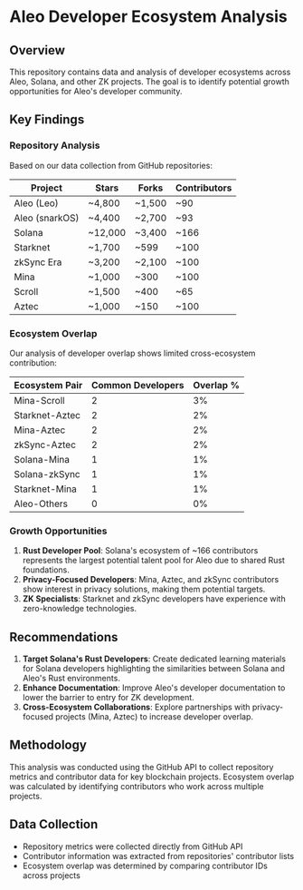 # Aleo Developer Ecosystem Analysis

## Overview
This repository contains data and analysis of developer ecosystems across Aleo, Solana, and other ZK projects. The goal is to identify potential growth opportunities for Aleo's developer community.

## Key Findings

### Repository Analysis
Based on our data collection from GitHub repositories:

| Project | Stars | Forks | Contributors |
|---------|-------|-------|-------------|
| Aleo (Leo) | ~4,800 | ~1,500 | ~90 |
| Aleo (snarkOS) | ~4,400 | ~2,700 | ~93 |
| Solana | ~12,000 | ~3,400 | ~166 |
| Starknet | ~1,700 | ~599 | ~100 |
| zkSync Era | ~3,200 | ~2,100 | ~100 |
| Mina | ~1,000 | ~300 | ~100 |
| Scroll | ~1,500 | ~400 | ~65 |
| Aztec | ~1,000 | ~150 | ~100 |

### Ecosystem Overlap
Our analysis of developer overlap shows limited cross-ecosystem contribution:

| Ecosystem Pair | Common Developers | Overlap % |
|----------------|-------------------|-----------|
| Mina-Scroll | 2 | 3% |
| Starknet-Aztec | 2 | 2% |
| Mina-Aztec | 2 | 2% |
| zkSync-Aztec | 2 | 2% |
| Solana-Mina | 1 | 1% |
| Solana-zkSync | 1 | 1% |
| Starknet-Mina | 1 | 1% |
| Aleo-Others | 0 | 0% |

### Growth Opportunities
1. **Rust Developer Pool**: Solana's ecosystem of ~166 contributors represents the largest potential talent pool for Aleo due to shared Rust foundations.
2. **Privacy-Focused Developers**: Mina, Aztec, and zkSync contributors show interest in privacy solutions, making them potential targets.
3. **ZK Specialists**: Starknet and zkSync developers have experience with zero-knowledge technologies.

## Recommendations
1. **Target Solana's Rust Developers**: Create dedicated learning materials for Solana developers highlighting the similarities between Solana and Aleo's Rust environments.
2. **Enhance Documentation**: Improve Aleo's developer documentation to lower the barrier to entry for ZK development.
3. **Cross-Ecosystem Collaborations**: Explore partnerships with privacy-focused projects (Mina, Aztec) to increase developer overlap.

## Methodology
This analysis was conducted using the GitHub API to collect repository metrics and contributor data for key blockchain projects. Ecosystem overlap was calculated by identifying contributors who work across multiple projects.

## Data Collection
- Repository metrics were collected directly from GitHub API
- Contributor information was extracted from repositories' contributor lists
- Ecosystem overlap was determined by comparing contributor IDs across projects
